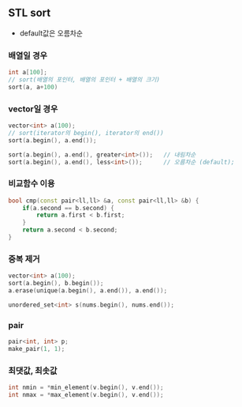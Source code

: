 ## STL sort
* default값은 오름차순

### 배열일 경우
```c++
int a[100];
// sort(배열의 포인터, 배열의 포인터 + 배열의 크기)
sort(a, a+100)
```

### vector일 경우
```c++
vector<int> a(100);
// sort(iterator의 begin(), iterator의 end())
sort(a.begin(), a.end());

sort(a.begin(), a.end(), greater<int>());   // 내림차순
sort(a.begin(), a.end(), less<int>());      // 오름차순 (default);
```

### 비교함수 이용
```c++
bool cmp(const pair<ll,ll> &a, const pair<ll,ll> &b) {
    if(a.second == b.second) {
        return a.first < b.first;
    }
    return a.second < b.second;
}
```

### 중복 제거
```c++
vector<int> a(100);
sort(a.begin(), b.begin());
a.erase(unique(a.begin(), a.end()), a.end());
```
```c++
unordered_set<int> s(nums.begin(), nums.end());
```

### pair
```c++
pair<int, int> p;
make_pair(1, 1);
```

### 최댓값, 최솟값
```c++
int nmin = *min_element(v.begin(), v.end());
int nmax = *max_element(v.begin(), v.end());
```